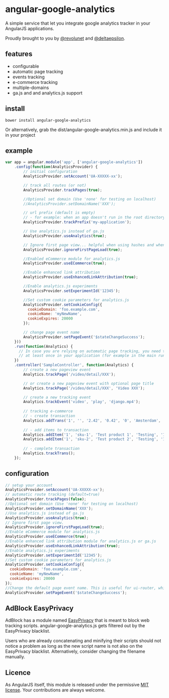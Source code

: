 # angular-google-analytics

A simple service that let you integrate google analytics tracker in your AngularJS applications.

Proudly brought to you by [@revolunet](http://twitter.com/revolunet) and [@deltaepsilon](https://github.com/deltaepsilon).

## features

 - configurable
 - automatic page tracking
 - events tracking
 - e-commerce tracking
 - multiple-domains
 - ga.js and and analytics.js support

## install

`bower install angular-google-analytics`

Or alternatively, grab the dist/angular-google-analytics.min.js and include it in your project

## example

```js
var app = angular.module('app', ['angular-google-analytics'])
    .config(function(AnalyticsProvider) {
        // initial configuration
        AnalyticsProvider.setAccount('UA-XXXXX-xx');

        // track all routes (or not)
        AnalyticsProvider.trackPages(true);

        //Optional set domain (Use 'none' for testing on localhost)
        //AnalyticsProvider.setDomainName('XXX');

        // url prefix (default is empty)
        // - for example: when an app doesn't run in the root directory
        AnalyticsProvider.trackPrefix('my-application');

        // Use analytics.js instead of ga.js
        AnalyticsProvider.useAnalytics(true);

        // Ignore first page view... helpful when using hashes and whenever your bounce rate looks obscenely low.
        AnalyticsProvider.ignoreFirstPageLoad(true);

        //Enabled eCommerce module for analytics.js
        AnalyticsProvider.useECommerce(true);

        //Enable enhanced link attribution
        AnalyticsProvider.useEnhancedLinkAttribution(true);

        //Enable analytics.js experiments
        AnalyticsProvider.setExperimentId('12345');

        //Set custom cookie parameters for analytics.js
        AnalyticsProvider.setCookieConfig({
          cookieDomain: 'foo.example.com',
          cookieName: 'myNewName',
          cookieExpires: 20000
        });

        // change page event name
        AnalyticsProvider.setPageEvent('$stateChangeSuccess');
    }))
    .run(function(Analytics) {
      // In case you are relying on automatic page tracking, you need to inject Analytics
      // at least once in your application (for example in the main run() block)
    })
    .controller('SampleController', function(Analytics) {
        // create a new pageview event
        Analytics.trackPage('/video/detail/XXX');

        // or create a new pageview event with optional page title
        Analytics.trackPage('/video/detail/XXX', 'Video XXX');

        // create a new tracking event
        Analytics.trackEvent('video', 'play', 'django.mp4');
        
        // tracking e-commerce
        // - create transaction
        Analytics.addTrans('1', '', '2.42', '0.42', '0', 'Amsterdam', '', 'Netherlands', 'EUR');
        
        // - add items to transaction
        Analytics.addItem('1', 'sku-1', 'Test product 1', 'Testing', '1', '1');
        Analytics.addItem('1', 'sku-2', 'Test product 2', 'Testing', '1', '1');
        
        // - complete transaction
        Analytics.trackTrans();
    });
```

## configuration

```js
// setup your account
AnalyticsProvider.setAccount('UA-XXXXX-xx');
// automatic route tracking (default=true)
AnalyticsProvider.trackPages(false);
//Optional set domain (Use 'none' for testing on localhost)
AnalyticsProvider.setDomainName('XXX');
//Use analytics.js instead of ga.js
AnalyticsProvider.useAnalytics(true);
// Ignore first page view.
AnalyticsProvider.ignoreFirstPageLoad(true);
//Enable eCommerce module for analytics.js
AnalyticsProvider.useECommerce(true);
//Enable enhanced link attribution module for analytics.js or ga.js
AnalyticsProvider.useEnhancedLinkAttribution(true);
//Enable analytics.js experiments
AnalyticsProvider.setExperimentId('12345');
//Set custom cookie parameters for analytics.js
AnalyticsProvider.setCookieConfig({
  cookieDomain: 'foo.example.com',
  cookieName: 'myNewName',
  cookieExpires: 20000
});
//Change the default page event name. This is useful for ui-router, which fires $stateChangeSuccess instead of $routeChangeSuccess
AnalyticsProvider.setPageEvent('$stateChangeSuccess');

```

## AdBlock EasyPrivacy

AdBlock has a module named [EasyPrivacy](https://easylist-downloads.adblockplus.org/easyprivacy.txt) that is meant to block web tracking scripts. angular-google-analytics.js gets filtered out by the EasyPrivacy blacklist.

Users who are already concatenating and minifying their scripts should not notice a problem as long as the new script name is not also on the EasyPrivacy blacklist. Alternatively, consider changing the filename manually.

## Licence
As AngularJS itself, this module is released under the permissive [MIT license](http://revolunet.mit-license.org). Your contributions are always welcome.
